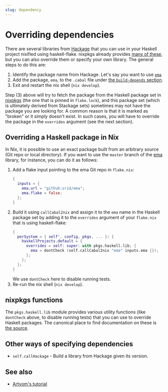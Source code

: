 ```yaml
---
slug: dependency
---
```


# Overriding dependencies

There are several libraries from [Hackage](https://hackage.haskell.org/) that you can use in your Haskell project nixified using haskell-flake. nixpkgs already provides [many of these](https://nixpkgs.haskell.page/), but you can also override them or specify your own library. The general steps to do this are:

1. Identify the package name from Hackage. Let's say you want to use [`ema`](https://hackage.haskell.org/package/ema)
2. Add the package, `ema`, to the `.cabal` file under [the `build-depends` section](https://cabal.readthedocs.io/en/3.4/cabal-package.html#pkg-field-build-depends).
3. Exit and restart the nix shell (`nix develop`). 

Step (3) above will try to fetch the package from the Haskell package set in [nixpkgs](https://github.com/NixOS/nixpkgs) (the one that is pinned in `flake.lock`), and this package set (which is ultimately derived from Stackage sets) sometimes may not have the package you are looking for. A common reason is that it is marked as "broken" or it simply doesn't exist. In such cases, you will have to override the package in the `overrides` argument (see the next section).

## Overriding a Haskell package in Nix

In Nix, it is possible to use an exact package built from an arbitrary source (Git repo or local directory). If you want to use the `master` branch of the [ema](https://hackage.haskell.org/package/ema) library, for instance, you can do it as follows:

1. Add a flake input pointing to the ema Git repo in `flake.nix`: 
    ```nix
    {
      inputs = {
        ema.url = "github:srid/ema";
        ema.flake = false;
      };
    }
    ```
1. Build it using `callCabal2nix` and assign it to the `ema` name in the Haskell package set by adding it to the `overrides` argument of your `flake.nix` that is using haskell-flake:
    ```nix
    {
      perSystem = { self', config, pkgs, ... }: {
        haskellProjects.default = {
          overrides = self: super: with pkgs.haskell.lib; {
            ema = dontCheck (self.callCabal2nix "ema" inputs.ema {}); 
          };
        };
      };
    }
    ```
    We use `dontCheck` here to disable running tests.
1. Re-run the nix shell (`nix develop`).

## nixpkgs functions

The `pkgs.haskell.lib` module provides various utility functions (like `dontCheck` above, to disable running tests) that you can use to override Haskell packages. The canonical place to find documentation on these is [the source](https://github.com/NixOS/nixpkgs/blob/master/pkgs/development/haskell-modules/lib/compose.nix).

## Other ways of specifying dependencies

- `self.callHackage` - Build a library from Hackage given its version.

## See also

- [Artyom's tutorial](https://tek.brick.do/how-to-override-dependency-versions-when-building-a-haskell-project-with-nix-K3VXJd8mEKO7) 
